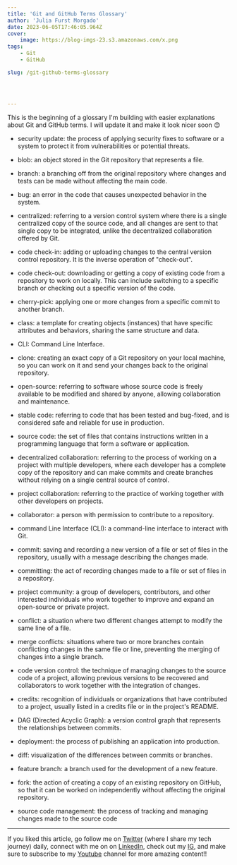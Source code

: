```yaml
---
title: 'Git and GitHub Terms Glossary'
author: 'Julia Furst Morgado'
date: 2023-06-05T17:46:05.964Z
cover:
    image: https://blog-imgs-23.s3.amazonaws.com/x.png
tags: 
    - Git
    - GitHub

slug: /git-github-terms-glossary




---
```



This is the beginning of a glossary I'm building with easier explanations about Git and GitHub terms. I will update it and make it look nicer soon 😊

- security update: the process of applying security fixes to software or a system to protect it from vulnerabilities or potential threats.

- blob: an object stored in the Git repository that represents a file.

- branch: a branching off from the original repository where changes and tests can be made without affecting the main code.

- bug: an error in the code that causes unexpected behavior in the system.

- centralized: referring to a version control system where there is a single centralized copy of the source code, and all changes are sent to that single copy to be integrated, unlike the decentralized collaboration offered by Git.

- code check-in: adding or uploading changes to the central version control repository. It is the inverse operation of "check-out".

- code check-out: downloading or getting a copy of existing code from a repository to work on locally. This can include switching to a specific branch or checking out a specific version of the code.

- cherry-pick: applying one or more changes from a specific commit to another branch.

- class: a template for creating objects (instances) that have specific attributes and behaviors, sharing the same structure and data.

- CLI: Command Line Interface.

- clone: creating an exact copy of a Git repository on your local machine, so you can work on it and send your changes back to the original repository.

- open-source: referring to software whose source code is freely available to be modified and shared by anyone, allowing collaboration and maintenance.

- stable code: referring to code that has been tested and bug-fixed, and is considered safe and reliable for use in production.

- source code: the set of files that contains instructions written in a programming language that form a software or application.

- decentralized collaboration: referring to the process of working on a project with multiple developers, where each developer has a complete copy of the repository and can make commits and create branches without relying on a single central source of control.

- project collaboration: referring to the practice of working together with other developers on projects.

- collaborator: a person with permission to contribute to a repository.

- command Line Interface (CLI): a command-line interface to interact with Git.

- commit: saving and recording a new version of a file or set of files in the repository, usually with a message describing the changes made.

- committing: the act of recording changes made to a file or set of files in a repository.

- project community: a group of developers, contributors, and other interested individuals who work together to improve and expand an open-source or private project.

- conflict: a situation where two different changes attempt to modify the same line of a file.

- merge conflicts: situations where two or more branches contain conflicting changes in the same file or line, preventing the merging of changes into a single branch.

- code version control: the technique of managing changes to the source code of a project, allowing previous versions to be recovered and collaborators to work together with the integration of changes.

- credits: recognition of individuals or organizations that have contributed to a project, usually listed in a credits file or in the project's README.

- DAG (Directed Acyclic Graph): a version control graph that represents the relationships between commits.

- deployment: the process of publishing an application into production.

- diff: visualization of the differences between commits or branches.

- feature branch: a branch used for the development of a new feature.

- fork: the action of creating a copy of an existing repository on GitHub, so that it can be worked on independently without affecting the original repository.

- source code management: the process of tracking and managing changes made to the source code

***
If you liked this article, go follow me on [Twitter](https://twitter.com/juliafmorgado) (where I share my tech journey) daily, connect with me on on [LinkedIn](https://www.linkedin.com/in/juliafmorgado/), check out my [IG](https://www.instagram.com/juliafmorgado/), and make sure to subscribe to my [Youtube](https://www.youtube.com/c/JuliaFMorgado) channel for more amazing content!!
